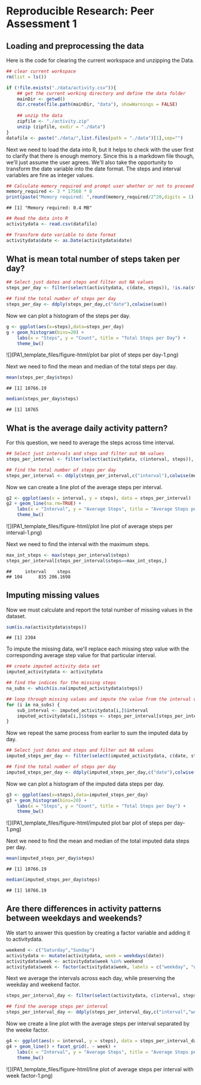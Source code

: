 # Reproducible Research: Peer Assessment 1


## Loading and preprocessing the data

Here is the code for clearing the current workspace and unzipping the Data.


```r
## clear current workspace
rm(list = ls())

if (!file.exists("./data/activity.csv")){
    ## get the current working directory and define the data folder
    mainDir <- getwd()
    dir.create(file.path(mainDir, "data"), showWarnings = FALSE)
    
    ## unzip the data
    zipfile <- "./activity.zip"
    unzip (zipfile, exdir = "./data")
}
datafile <- paste("./data/",list.files(path = "./data")[1],sep="")
```

Next we need to load the data into R, but it helps to check with the user first to clarify that there is enough memory. Since this is a markdown file though, we'll just assume the user agrees. We'll also take the opportunity to transform the date variable into the date format. The steps and interval variables are fine as integer values. 


```r
## Calculate memory required and prompt user whether or not to proceed
memory_required <- 3 * 17568 * 8
print(paste("Memory required: ",round(memory_required/2^20,digits = 1)," MB",sep=""))
```

```
## [1] "Memory required: 0.4 MB"
```

```r
## Read the data into R
activitydata <- read.csv(datafile)

## Transform date variable to date format
activitydata$date <- as.Date(activitydata$date)
```


## What is mean total number of steps taken per day?



```r
## Select just dates and steps and filter out NA values
steps_per_day <- filter(select(activitydata, c(date, steps)), !is.na(steps))

## find the total number of steps per day
steps_per_day <- ddply(steps_per_day,c("date"),colwise(sum))
```

Now we can plot a histogram of the steps per day.

```r
g <- ggplot(aes(x=steps),data=steps_per_day)
g + geom_histogram(bins=20) + 
    labs(x = "Steps", y = "Count", title = "Total Steps per Day") + 
    theme_bw()
```

![](PA1_template_files/figure-html/plot bar plot of steps per day-1.png)<!-- -->

Next we need to find the mean and median of the total steps per day.


```r
mean(steps_per_day$steps)
```

```
## [1] 10766.19
```

```r
median(steps_per_day$steps)
```

```
## [1] 10765
```

## What is the average daily activity pattern?

For this question, we need to average the steps across time interval.


```r
## Select just intervals and steps and filter out NA values
steps_per_interval <- filter(select(activitydata, c(interval, steps)), !is.na(steps))

## find the total number of steps per day
steps_per_interval <- ddply(steps_per_interval,c("interval"),colwise(mean))
```

Now we can create a line plot of the average steps per interval.


```r
g2 <- ggplot(aes(x = interval, y = steps), data = steps_per_interval)
g2 + geom_line(na.rm=TRUE) +     
    labs(x = "Interval", y = "Average Steps", title = "Average Steps per Interval") + 
    theme_bw()
```

![](PA1_template_files/figure-html/plot line plot of average steps per interval-1.png)<!-- -->

Next we need to find the interval with the maximum steps.


```r
max_int_steps <- max(steps_per_interval$steps)
steps_per_interval[steps_per_interval$steps==max_int_steps,]
```

```
##     interval    steps
## 104      835 206.1698
```

## Imputing missing values

Now we must calculate and report the total number of missing values in the dataset.


```r
sum(is.na(activitydata$steps))
```

```
## [1] 2304
```

To impute the missing data, we'll replace each missing step value with the corresponding average step value for that particular interval.


```r
## create imputed activity data set
imputed_activitydata <- activitydata

## find the indices for the missing steps
na_subs <- which(is.na(imputed_activitydata$steps))

## loop through missing values and impute the value from the interval data
for (i in na_subs) {
    sub_interval <- imputed_activitydata[i,]$interval
    imputed_activitydata[i,]$steps <- steps_per_interval[steps_per_interval$interval==sub_interval,]$steps
}
```

Now we repeat the same process from earlier to sum the imputed data by day.


```r
## Select just dates and steps and filter out NA values
imputed_steps_per_day <- filter(select(imputed_activitydata, c(date, steps)))

## find the total number of steps per day
imputed_steps_per_day <- ddply(imputed_steps_per_day,c("date"),colwise(sum))
```

Now we can plot a histogram of the imputed data steps per day.


```r
g3 <- ggplot(aes(x=steps),data=imputed_steps_per_day)
g3 + geom_histogram(bins=20) + 
    labs(x = "Steps", y = "Count", title = "Total Steps per Day") + 
    theme_bw()
```

![](PA1_template_files/figure-html/imputed plot bar plot of steps per day-1.png)<!-- -->

Next we need to find the mean and median of the total imputed data steps per day.


```r
mean(imputed_steps_per_day$steps)
```

```
## [1] 10766.19
```

```r
median(imputed_steps_per_day$steps)
```

```
## [1] 10766.19
```

## Are there differences in activity patterns between weekdays and weekends?

We start to answer this question by creating a factor variable and adding it to activitydata.


```r
weekend <- c("Saturday","Sunday")
activitydata <- mutate(activitydata, week = weekdays(date))
activitydata$week <- activitydata$week %in% weekend
activitydata$week <- factor(activitydata$week, labels = c("weekday", "weekend"))
```

Next we average the intervals across each day, while preserving the weekday and weekend factor.


```r
steps_per_interval_day <- filter(select(activitydata, c(interval, steps,week)), !is.na(steps))

## find the average steps per interval
steps_per_interval_day <- ddply(steps_per_interval_day,c("interval","week"),colwise(mean))
```

Now we create a line plot with the average steps per interval separated by the weeke factor.


```r
g4 <- ggplot(aes(x = interval, y = steps), data = steps_per_interval_day)
g4 + geom_line() + facet_grid(. ~ week) +
    labs(x = "Interval", y = "Average Steps", title = "Average Steps per Interval") + 
    theme_bw()
```

![](PA1_template_files/figure-html/line plot of average steps per interval with week factor-1.png)<!-- -->

